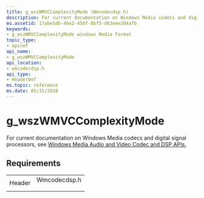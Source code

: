 ```yaml
---
title: g_wszWMVCComplexityMode (Wmcodecdsp.h)
description: For current documentation on Windows Media codecs and digital signal processors, see Windows Media Audio and Video Codec and DSP APIs. | g_wszWMVCComplexityMode (Wmcodecdsp.h)
ms.assetid: 17abe1db-46e2-456f-8bf5-d63eee204afb
keywords:
- g_wszWMVCComplexityMode windows Media Format
topic_type:
- apiref
api_name:
- g_wszWMVCComplexityMode
api_location:
- wmcodecdsp.h
api_type:
- HeaderDef
ms.topic: reference
ms.date: 05/31/2018
---
```


# g\_wszWMVCComplexityMode

For current documentation on Windows Media codecs and digital signal processors, see [Windows Media Audio and Video Codec and DSP APIs.](/previous-versions//dd464626(v=vs.85))

## Requirements



|                   |                                                                                         |
|-------------------|-----------------------------------------------------------------------------------------|
| Header<br/> | <dl> <dt>Wmcodecdsp.h</dt> </dl> |



 

